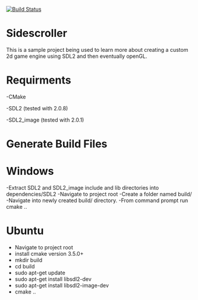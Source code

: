 [![Build Status](https://semaphoreci.com/api/v1/maelstromdrift/sidescroller/branches/master/badge.svg)](https://semaphoreci.com/maelstromdrift/sidescroller)
# Sidescroller
This is a sample project being used to learn more about creating a custom 2d game engine using SDL2 and then eventually openGL.
# Requirments
-CMake

-SDL2 (tested with 2.0.8)

-SDL2_image (tested with 2.0.1)

# Generate Build Files
# Windows
-Extract SDL2 and SDL2_image include and lib directories into dependencies/SDL2
-Navigate to project root
-Create a folder named build/
-Navigate into newly created build/ directory.
-From command prompt run cmake ..

# Ubuntu 
- Navigate to project root
- install cmake version 3.5.0+
- mkdir build
- cd build
- sudo apt-get update
- sudo apt-get install libsdl2-dev
- sudo apt-get install libsdl2-image-dev
- cmake ..
